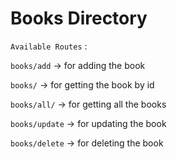 # Books Directory

`Available Routes`  : 

`books/add` -> for adding the book  

`books/` -> for getting the book by id  

`books/all/` -> for getting all the books  

`books/update` -> for updating the book  

`books/delete` -> for deleting the book  

